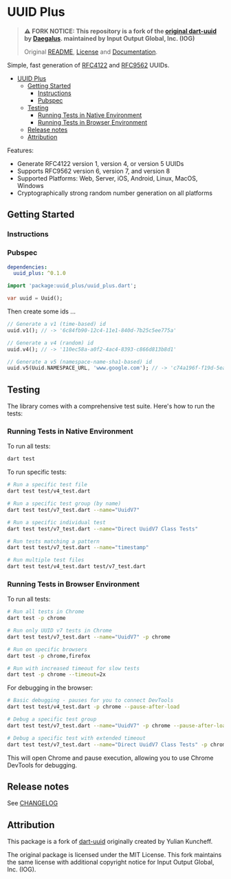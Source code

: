# UUID Plus

> **⚠️ FORK NOTICE: This repository is a fork of the [original dart-uuid](https://github.com/Daegalus/dart-uuid) by [Daegalus](https://github.com/Daegalus). maintained by Input Output Global, Inc. (IOG)** 
>
> Original [README](https://github.com/Daegalus/dart-uuid/blob/main/README.md), [License](https://github.com/Daegalus/dart-uuid/blob/main/LICENSE) and [Documentation](https://daegalus.github.io/dart-uuid/index.html).

Simple, fast generation of [RFC4122](https://www.ietf.org/rfc/rfc4122.txt) and [RFC9562](https://www.rfc-editor.org/rfc/rfc9562.html) UUIDs.

* [UUID Plus](#uuid-plus)
  * [Getting Started](#getting-started)
    * [Instructions](#instructions)
    * [Pubspec](#pubspec)
  * [Testing](#testing)
    * [Running Tests in Native Environment](#running-tests-in-native-environment)
    * [Running Tests in Browser Environment](#running-tests-in-browser-environment)
  * [Release notes](#release-notes)
  * [Attribution](#attribution)

Features:

* Generate RFC4122 version 1, version 4, or version 5 UUIDs
* Supports RFC9562 version 6, version 7, and version 8
* Supported Platforms: Web, Server, iOS, Android, Linux, MacOS, Windows
* Cryptographically strong random number generation on all platforms

## Getting Started

### Instructions

### Pubspec

```yaml
dependencies:
  uuid_plus: ^0.1.0
```

```dart
import 'package:uuid_plus/uuid_plus.dart';

var uuid = Uuid();
```

Then create some ids ...

```dart
// Generate a v1 (time-based) id
uuid.v1(); // -> '6c84fb90-12c4-11e1-840d-7b25c5ee775a'

// Generate a v4 (random) id
uuid.v4(); // -> '110ec58a-a0f2-4ac4-8393-c866d813b8d1'

// Generate a v5 (namespace-name-sha1-based) id
uuid.v5(Uuid.NAMESPACE_URL, 'www.google.com'); // -> 'c74a196f-f19d-5ea9-bffd-a2742432fc9c'
```

## Testing

The library comes with a comprehensive test suite. Here's how to run the tests:

### Running Tests in Native Environment

To run all tests:

```bash
dart test
```

To run specific tests:

```bash
# Run a specific test file
dart test test/v4_test.dart

# Run a specific test group (by name)
dart test test/v7_test.dart --name="UuidV7"

# Run a specific individual test 
dart test test/v7_test.dart --name="Direct UuidV7 Class Tests"

# Run tests matching a pattern
dart test test/v7_test.dart --name="timestamp"

# Run multiple test files
dart test test/v4_test.dart test/v7_test.dart
```

### Running Tests in Browser Environment

To run all tests:

```bash
# Run all tests in Chrome
dart test -p chrome

# Run only UUID v7 tests in Chrome
dart test test/v7_test.dart --name="UuidV7" -p chrome

# Run on specific browsers
dart test -p chrome,firefox

# Run with increased timeout for slow tests
dart test -p chrome --timeout=2x
```

For debugging in the browser:

```bash
# Basic debugging - pauses for you to connect DevTools
dart test test/v4_test.dart -p chrome --pause-after-load

# Debug a specific test group
dart test test/v7_test.dart --name="UuidV7" -p chrome --pause-after-load --timeout=10x

# Debug a specific test with extended timeout
dart test test/v7_test.dart --name="Direct UuidV7 Class Tests" -p chrome --pause-after-load --timeout=10x
```

This will open Chrome and pause execution, allowing you to use Chrome DevTools for debugging.


## Release notes

See [CHANGELOG](CHANGELOG.md)

## Attribution

This package is a fork of [dart-uuid](https://github.com/Daegalus/dart-uuid) originally created by Yulian Kuncheff. 

The original package is licensed under the MIT License. This fork maintains the same license with additional copyright notice for Input Output Global, Inc. (IOG).
